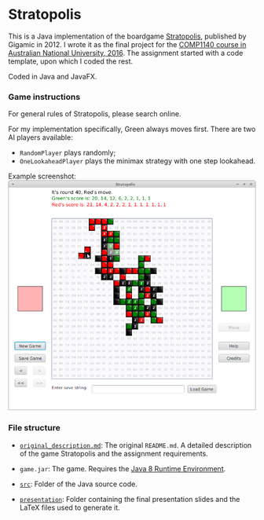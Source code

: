 # Stratopolis

This is a Java implementation of the boardgame [Stratopolis](https://www.boardgamegeek.com/boardgame/125022/stratopolis), published by Gigamic in 2012. I wrote it as the final project for the [COMP1140 course in Australian National University, 2016](https://web.archive.org/web/20180514193201/https://programsandcourses.anu.edu.au/2016/course/COMP1140). The assignment started with a code template, upon which I coded the rest.

Coded in Java and JavaFX.

### Game instructions

For general rules of Stratopolis, please search online.

For my implementation specifically, Green always moves first. There are two AI players available:

* `RandomPlayer` plays randomly;
* `OneLookaheadPlayer` plays the minimax strategy with one step lookahead.

Example screenshot: ![gui_screenshot](presentation/images/gui_screenshot.png)

### File structure

* [`original_description.md`](original_description.md): The original `README.md`. A detailed description of the game Stratopolis and the assignment requirements.
*  `game.jar`: The game. Requires the [Java 8 Runtime Environment](https://java.com/en/download/).

* [`src`](src): Folder of the Java source code.
* [`presentation`](presentation): Folder containing the final presentation slides and the LaTeX files used to generate it.